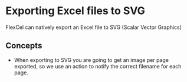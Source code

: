 # Exporting Excel files to SVG

FlexCel can natively export an Excel file to SVG (Scalar Vector
Graphics)

## Concepts

- When exporting to SVG you are going to get an image per page
  exported, so we use an action to notify the correct filename for
  each page.
